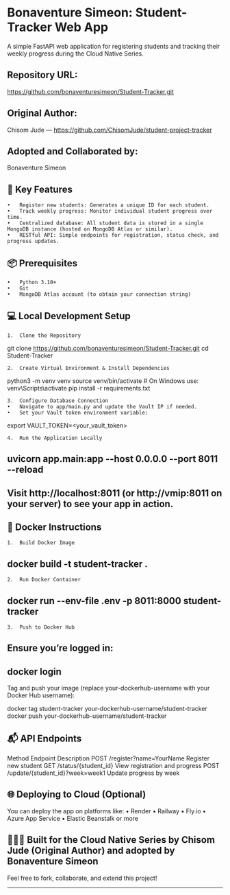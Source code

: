# Bonaventure Simeon: Student-Tracker Web App

A simple FastAPI web application for registering students and tracking their weekly progress during the Cloud Native Series.

## Repository URL:
https://github.com/bonaventuresimeon/Student-Tracker.git

## Original Author:
Chisom Jude — https://github.com/ChisomJude/student-project-tracker

## Adopted and Collaborated by:
Bonaventure Simeon

## 🚀 Key Features
	•	Register new students: Generates a unique ID for each student.
	•	Track weekly progress: Monitor individual student progress over time.
	•	Centralized database: All student data is stored in a single MongoDB instance (hosted on MongoDB Atlas or similar).
	•	RESTful API: Simple endpoints for registration, status check, and progress updates.

## 📦 Prerequisites
	•	Python 3.10+
	•	Git
	•	MongoDB Atlas account (to obtain your connection string)

## 💻 Local Development Setup
	1.	Clone the Repository

git clone https://github.com/bonaventuresimeon/Student-Tracker.git
cd Student-Tracker


	2.	Create Virtual Environment & Install Dependencies

python3 -m venv venv
source venv/bin/activate  # On Windows use: venv\Scripts\activate
pip install -r requirements.txt


	3.	Configure Database Connection
	•	Navigate to app/main.py and update the Vault IP if needed.
	•	Set your Vault token environment variable:

export VAULT_TOKEN=<your_vault_token>


	4.	Run the Application Locally

## uvicorn app.main:app --host 0.0.0.0 --port 8011 --reload

## Visit http://localhost:8011 (or http://vmip:8011 on your server) to see your app in action.

## 🐳 Docker Instructions
	1.	Build Docker Image

## docker build -t student-tracker .


	2.	Run Docker Container

## docker run --env-file .env -p 8011:8000 student-tracker


	3.	Push to Docker Hub
## Ensure you’re logged in:

## docker login

Tag and push your image (replace your-dockerhub-username with your Docker Hub username):

docker tag student-tracker your-dockerhub-username/student-tracker
docker push your-dockerhub-username/student-tracker



## 📬 API Endpoints

Method	Endpoint	Description
POST	/register?name=YourName	Register new student
GET	/status/{student_id}	View registration and progress
POST	/update/{student_id}?week=week1	Update progress by week

## 🌐 Deploying to Cloud (Optional)

You can deploy the app on platforms like:
	•	Render
	•	Railway
	•	Fly.io
	•	Azure App Service
	•	Elastic Beanstalk or more

## 👩🏽‍💻 Built for the Cloud Native Series by Chisom Jude (Original Author) and adopted by Bonaventure Simeon

Feel free to fork, collaborate, and extend this project!

----
